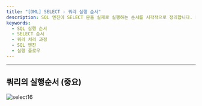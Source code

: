 ```yaml
---
title: "[DML] SELECT - 쿼리 실행 순서"
description: SQL 엔진이 SELECT 문을 실제로 실행하는 순서를 시각적으로 정리합니다. FROM → WHERE → GROUP BY → HAVING → SELECT → ORDER BY → LIMIT 순서의 동작 원리를 쉽게 이해할 수 있습니다.
keywords:
  - SQL 실행 순서
  - SELECT 순서
  - 쿼리 처리 과정
  - SQL 엔진
  - 실행 플로우
---
```

---
## 쿼리의 실행순서 (중요)

![select16](select16.png)